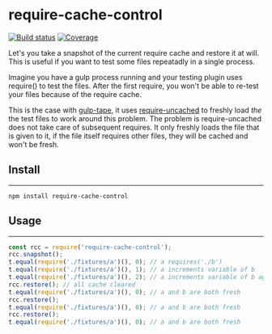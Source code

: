# require-cache-control

[![Build status](https://img.shields.io/travis/engina/require-cache-control.svg?style=flat-square)](https://travis-ci.org/request/request)
[![Coverage](https://img.shields.io/codecov/c/github/engina/require-cache-control.svg?style=flat-square)](https://codecov.io/github/request/request?branch=master)

Let's you take a snapshot of the current require cache and restore it at will. This is useful if you want to test some files repeatadly in a single process.

Imagine you have a gulp process running and your testing plugin uses require() to test the files. After the first require, you won't be able to re-test your files because of the require cache.

This is the case with [gulp-tape](https://github.com/yuanqing/gulp-tape), it uses [require-uncached](https://github.com/sindresorhus/require-uncached) to freshly load *the* the test files to work around this problem. The problem is require-uncached does not take care of subsequent requires. It only freshly loads the file that is given to it, if the file itself requires other files, they will be cached and won't be fresh.

## Install
-------
```
npm install require-cache-control
```

## Usage
-----
```javascript
const rcc = require('require-cache-control');
rcc.snapshot();
t.equal(require('./fixtures/a')(), 0); // a requires('./b')
t.equal(require('./fixtures/a')(), 1); // a increments variable of b
t.equal(require('./fixtures/a')(), 2); // a increments variable of b again.
rcc.restore(); // all cache cleared
t.equal(require('./fixtures/a')(), 0); // a and b are both fresh
rcc.restore();
t.equal(require('./fixtures/a')(), 0); // a and b are both fresh
rcc.restore();
t.equal(require('./fixtures/a')(), 0); // a and b are both fresh
```
